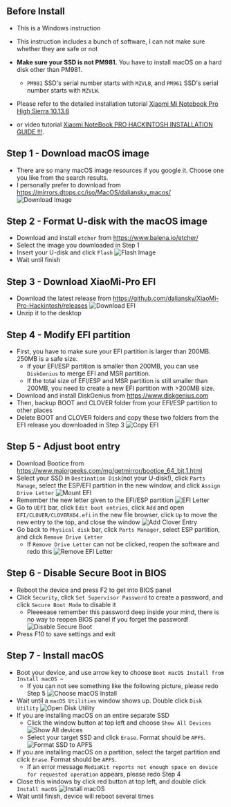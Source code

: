 ## Before Install

- This is a Windows instruction
- This instruction includes a bunch of software, I can not make sure whether they are safe or not
- <b>Make sure your SSD is not PM981.</b> You have to install macOS on a hard disk other than PM981.
  - `PM981` SSD's serial number starts with `MZVLB`, and `PM961` SSD's serial number starts with `MZVLW`.

- Please refer to the detailed installation tutorial [Xiaomi Mi Notebook Pro High Sierra 10.13.6](https://www.tonymacx86.com/threads/guide-xiaomi-mi-notebook-pro-high-sierra-10-13-6.242724)

- or video tutorial [Xiaomi NoteBook PRO HACKINTOSH INSTALLATION GUIDE !!!](https://www.youtube.com/watch?v=72sPmkpxCvc).


## Step 1 - Download macOS image

- There are so many macOS image resources if you google it. Choose one you like from the search results.
- I personally prefer to download from https://mirrors.dtops.cc/iso/MacOS/daliansky_macos/
<img src="https://github.com/daliansky/XiaoMi-Pro/raw/master/wiki/img/Installation_1.JPG" alt="Download Image">&nbsp;


## Step 2 - Format U-disk with the macOS image

- Download and install `etcher` from https://www.balena.io/etcher/
- Select the image you downloaded in Step 1
- Insert your U-disk and click `Flash`
<img src="https://github.com/daliansky/XiaoMi-Pro/raw/master/wiki/img/Installation_2.JPG" alt="Flash Image">&nbsp;
- Wait until finish


## Step 3 - Download XiaoMi-Pro EFI

- Download the latest release from https://github.com/daliansky/XiaoMi-Pro-Hackintosh/releases
<img src="https://github.com/daliansky/XiaoMi-Pro/raw/master/wiki/img/Installation_4.JPG" alt="Download EFI">&nbsp;
- Unzip it to the desktop


## Step 4 - Modify EFI partition

- First, you have to make sure your EFI partition is larger than 200MB. 250MB is a safe size.
  - If your EFI/ESP partition is smaller than 200MB, you can use `DiskGenius` to merge EFI and MSR partition.
  - If the total size of EFI/ESP and MSR partition is still smaller than 200MB, you need to create a new EFI partition with >200MB size.
- Download and install DiskGenius from https://www.diskgenius.com
- Then, backup BOOT and CLOVER folder from your EFI/ESP partition to other places
- Delete BOOT and CLOVER folders and copy these two folders from the EFI release you downloaded in Step 3
<img src="https://github.com/daliansky/XiaoMi-Pro/raw/master/wiki/img/Installation_5.jpg" alt="Copy EFI">&nbsp;


## Step 5 - Adjust boot entry

- Download Bootice from https://www.majorgeeks.com/mg/getmirror/bootice_64_bit,1.html
- Select your SSD in `Destination Disk`(not your U-disk!), click `Parts Manage`, select the ESP/EFI partition in the new window, and click `Assign Drive Letter`
<img src="https://github.com/daliansky/XiaoMi-Pro/raw/master/wiki/img/Installation_6.jpg" alt="Mount EFI">&nbsp;
- Remember the new letter given to the EFI/ESP partition
<img src="https://github.com/daliansky/XiaoMi-Pro/raw/master/wiki/img/Installation_7.jpg" alt="EFI Letter">&nbsp;
- Go to `UEFI` bar, click `Edit boot entries`, click `Add` and open `EFI/CLOVER/CLOVERX64.efi` in the new file browser, click `Up` to move the new entry to the top, and close the window
<img src="https://github.com/daliansky/XiaoMi-Pro/raw/master/wiki/img/Installation_8.jpg" alt="Add Clover Entry">&nbsp;
- Go back to `Physical disk` bar, click `Parts Manager`, select ESP partition, and click `Remove Drive Letter`
  - If `Remove Drive Letter` can not be clicked, reopen the software and redo this
<img src="https://github.com/daliansky/XiaoMi-Pro/raw/master/wiki/img/Installation_9.jpg" alt="Remove EFI Letter">&nbsp;


## Step 6 - Disable Secure Boot in BIOS

- Reboot the device and press F2 to get into BIOS panel
- Click `Security`, click `Set Supervisor Password` to create a password, and click `Secure Boot Mode` to disable it
  - Pleeeease remember this password deep inside your mind, there is no way to reopen BIOS panel if you forget the password!
<img src="https://github.com/daliansky/XiaoMi-Pro/raw/master/wiki/img/Installation_10.jpg" alt="Disable Secure Boot">&nbsp;
- Press F10 to save settings and exit


## Step 7 - Install macOS

- Boot your device, and use arrow key to choose `Boot macOS Install from Install macOS ~`
  - If you can not see something like the following picture, please redo Step 5
<img src="https://github.com/daliansky/XiaoMi-Pro/raw/master/wiki/img/Installation_11.jpg" alt="Choose macOS Install">&nbsp;
- Wait until a `macOS Utilities` window shows up. Double click `Disk Utility`
<img src="https://github.com/daliansky/XiaoMi-Pro/raw/master/wiki/img/Installation_12.jpg" alt="Open Disk Utility">&nbsp;
- If you are installing macOS on an entire separate SSD
  - Click the window button at top left and choose `Show All Devices`
<img src="https://github.com/daliansky/XiaoMi-Pro/raw/master/wiki/img/Installation_13.jpg" alt="Show All devices">&nbsp;
  - Select your target SSD and click `Erase`. Format should be `APFS`.
<img src="https://github.com/daliansky/XiaoMi-Pro/raw/master/wiki/img/Installation_14.jpg" alt="Format SSD to APFS">&nbsp;
- If you are installing macOS on a partition, select the target partition and click `Erase`. Format should be `APFS`.
  - If an error message `MediaKit reports not enough space on device for requested operation` appears, please redo Step 4
- Close this windows by click red button at top left, and double click `Install macOS`
<img src="https://github.com/daliansky/XiaoMi-Pro/raw/master/wiki/img/Installation_15.jpg" alt="Install macOS">&nbsp;
- Wait until finish, device will reboot several times